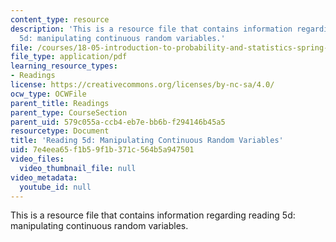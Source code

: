 ```yaml
---
content_type: resource
description: 'This is a resource file that contains information regarding reading
  5d: manipulating continuous random variables.'
file: /courses/18-05-introduction-to-probability-and-statistics-spring-2014/7e4eea65f1b59f1b371c564b5a947501_MIT18_05S14_Reading5d.pdf
file_type: application/pdf
learning_resource_types:
- Readings
license: https://creativecommons.org/licenses/by-nc-sa/4.0/
ocw_type: OCWFile
parent_title: Readings
parent_type: CourseSection
parent_uid: 579c055a-ccb4-eb7e-bb6b-f294146b45a5
resourcetype: Document
title: 'Reading 5d: Manipulating Continuous Random Variables'
uid: 7e4eea65-f1b5-9f1b-371c-564b5a947501
video_files:
  video_thumbnail_file: null
video_metadata:
  youtube_id: null
---
```

This is a resource file that contains information regarding reading 5d: manipulating continuous random variables.